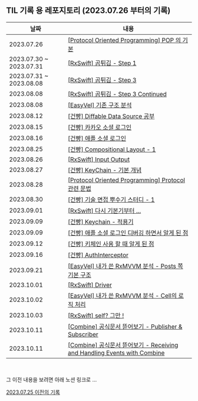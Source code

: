 ## TIL 기록 용 레포지토리 (2023.07.26 부터의 기록)

|날짜|내용|
|----|---|
|2023.07.26|[\[Protocol Oriented Programming\] POP 의 기본](https://thin-asiago-c43.notion.site/Protocol-Oriented-Programming-f727d191441944f392a1d9483d2c586b?pvs=4)|
|2023.07.30 ~ 2023.07.31|[\[RxSwift\] 곰튀김 - Step 1](https://thin-asiago-c43.notion.site/RxSwift-Step-1-c56b7f9579e04e98a58529b4320615ae?pvs=4)|
|2023.07.31 ~ 2023.08.08|[\[RxSwift\] 곰튀김 - Step 3](https://thin-asiago-c43.notion.site/RxSwift-Step-3-2c14acd1f7594cdcb39e27c329d6c76d?pvs=4)|
|2023.08.08|[\[RxSwift\] 곰튀김 - Step 3 Continued](https://thin-asiago-c43.notion.site/RxSwift-Step-3-Cont-22fdcc58e6df4ddabff55cff4122c204?pvs=4)|
|2023.08.08|[\[EasyVel\] 기존 구조 분석](https://thin-asiago-c43.notion.site/Velog-1-56244e4914274f13a3b915aeaa6f15dc?pvs=4)|
|2023.08.12|[\[건빵\] Diffable Data Source 공부](https://thin-asiago-c43.notion.site/DiffableDataSource-4d0441bb26ed4ae29be2416e41f87f59?pvs=4)|
|2023.08.15|[\[건빵\] 카카오 소셜 로그인](https://thin-asiago-c43.notion.site/Kakao-Social-Login-b6ff5cc0b0cc4eb68b6005e4a5842e56?pvs=4)||
|2023.08.16|[\[건빵\] 애플 소셜 로그인](https://thin-asiago-c43.notion.site/Apple-Social-Login-0f3142d8d28f43e1a8a2986a1ca2e60e?pvs=4)|
|2023.08.25|[\[건빵\] Compositional Layout - 1](https://thin-asiago-c43.notion.site/Compositional-Layout-1-a3c607fea50443799225083e5af2bbe1?pvs=4)|
|2023.08.26|[\[RxSwift\] Input Output](https://thin-asiago-c43.notion.site/RxSwift-MVVM-Input-Output-e996591bc2d84afb9eeb28800cc55c5f?pvs=4)|
|2023.08.27|[\[건빵\] KeyChain - 기본 개념](https://thin-asiago-c43.notion.site/Using-the-Keychain-to-Manage-User-Secrets-177be748b9fb4d90ab08d8c2d6f8b708?pvs=4)|
|2023.08.28|[\[Protocol Oriented Programming\] Protocol 관련 문법](https://thin-asiago-c43.notion.site/Protocol-a3acc4e02aee43c0add01cabc931fe86?pvs=4)|
|2023.08.30|[\[건빵\] 기술 면접 뿌수기 스터디 - 1](https://thin-asiago-c43.notion.site/Study-8-30-1-7dfb4e399f03452d943fe67300d6e99e?pvs=4)|
|2023.09.01|[\[RxSwift\] 다시 기본기부터 ...](https://thin-asiago-c43.notion.site/RxSwift-d4de65f2c1324719b3ec5e4391ee7e00?pvs=4)|
|2023.09.09|[\[건빵\] Keychain - 적용기](https://thin-asiago-c43.notion.site/Keychain-acd6b416e3dd45058f19b865898ade75?pvs=4)|
|2023.09.09|[\[건빵\] 애플 소셜 로그인 디버깅 하면서 알게 된 점](https://thin-asiago-c43.notion.site/Apple-Social-Login-f3116992d9294de3bcf525d8102ad014?pvs=4)|
|2023.09.12|[\[건빵\] 키체인 사용 할 때 알게 된 점](https://thin-asiago-c43.notion.site/Keychain-684f996966a24f64b1a5fc269d8cd9e1?pvs=4)|
|2023.09.16|[\[건빵\] AuthInterceptor](https://thin-asiago-c43.notion.site/API-AuthInterceptor-3eae663dcf6644198b34af345a71892f?pvs=4)|
|2023.09.21|[\[EasyVel\] 내가 쓴 RxMVVM 분석 - Posts 쪽 기본 구조](https://thin-asiago-c43.notion.site/RxMVVM-RxMVVM-058d410633e74cd5a854470086789656?pvs=4)|
|2023.10.01|[\[RxSwift\] Driver](https://thin-asiago-c43.notion.site/RxSwift-Driver-eb301118ea5d4bbaa3d85d442d05e536?pvs=4)|
|2023.10.02|[\[EasyVel\] 내가 쓴 RxMVVM 분석 - Cell의 로직 처리](https://thin-asiago-c43.notion.site/Velog-RxMVVM-Cell-bf61259c1b87493bbd8833a493edac00?pvs=4)|
|2023.10.03|[\[RxSwift\] self? 그만 !](https://thin-asiago-c43.notion.site/RxSwift-weak-self-fc393eea23c245d8bdabd947d4517723?pvs=4)|
|2023.10.11|[\[Combine\] 공식문서 뜯어보기 - Publisher & Subscriber](https://thin-asiago-c43.notion.site/Combine-Publisher-Subscriber-e817c9ce9b8d4c0fa0ad7a4b699e82d9?pvs=4)|
|2023.10.11|[\[Combine\] 공식문서 뜯어보기 - Receiving and Handling Events with Combine](https://thin-asiago-c43.notion.site/Combine-Receiving-and-Handling-Events-with-Combine-c7b982102b54415faaa99443ccadb822?pvs=4)|

<br>

그 이전 내용을 보려면 아래 노션 링크로 ...

[2023.07.25 이전의 기록](https://delicious-anemone-fdd.notion.site/967ace7cb5044d709b8a33a0e7382774?v=2c2d5e50409845369b159b69db0a11cf&pvs=4)
